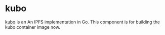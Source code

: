 # kubo

[kubo](https://github.com/ipfs/kubo) is an An IPFS implementation in Go.
This component is for building the kubo container image now.

